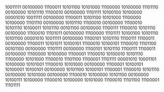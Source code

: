 10011111 00100000 11100011 10101100 10101000 11100000 10100000 11101110 00100000 10101110 11100010 00100000 11101111 10100100 10100000 00001010 10011111 00100000 11100011 10101100 10101000 11100000 10100000 11101110 00100000 10101110 11100010 00100000 11100010 10101110 10100011 10101110 00101100 00100000 11100111 11100010 10101110 00100000 11100010 11101011 00100000 11100000 11101111 10100100 10101110 10101100 00001010 10011111 00100000 11100101 10101110 11100111 11100011 00100000 11100011 10101011 10100101 11100010 10100101 11100010 11101100 00101100 00100000 11101111 00100000 11100101 10101110 11100111 11100011 00100000 11100000 10100000 11100001 11100010 10100010 10101110 11100000 10101000 11100010 11101100 11100001 11101111 00001010 10001101 10100000 10101001 11100010 10101000 00100000 11100001 10100101 10100001 10100101 00100000 10101100 10100101 11100001 11100010 10101110 00100000 10101000 00100000 11100010 10100000 10101100 00100000 10100111 10100000 11100010 10100000 10101000 11100010 11101100 11100001 11101111

